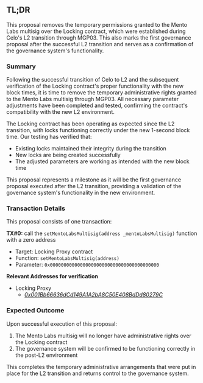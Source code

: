 ## TL;DR

This proposal removes the temporary permissions granted to the Mento Labs multisig over the Locking contract, which were established during Celo's L2 transition through MGP03. This also marks the first governance proposal after the successful L2 transition and serves as a confirmation of the governance system's functionality.

### Summary

Following the successful transition of Celo to L2 and the subsequent verification of the Locking contract's proper functionality with the new block times, it is time to remove the temporary administrative rights granted to the Mento Labs multisig through MGP03. All necessary parameter adjustments have been completed and tested, confirming the contract's compatibility with the new L2 environment.

The Locking contract has been operating as expected since the L2 transition, with locks functioning correctly under the new 1-second block time. Our testing has verified that:

- Existing locks maintained their integrity during the transition
- New locks are being created successfully
- The adjusted parameters are working as intended with the new block time

This proposal represents a milestone as it will be the first governance proposal executed after the L2 transition, providing a validation of the governance system's functionality in the new environment.

### Transaction Details

This proposal consists of one transaction:

**TX#0:** call the `setMentoLabsMultisig(address _mentoLabsMultisig)` function with a zero address

- Target: Locking Proxy contract
- Function: `setMentoLabsMultisig(address)`
- Parameter: `0x0000000000000000000000000000000000000000`

**Relevant Addresses for verification**

- Locking Proxy
  - [_0x001Bb66636dCd149A1A2bA8C50E408BdDd80279C_](https://celoscan.io/address/0x001Bb66636dCd149A1A2bA8C50E408BdDd80279C)

### Expected Outcome

Upon successful execution of this proposal:

1. The Mento Labs multisig will no longer have administrative rights over the Locking contract
2. The governance system will be confirmed to be functioning correctly in the post-L2 environment

This completes the temporary administrative arrangements that were put in place for the L2 transition and returns control to the governance system.
